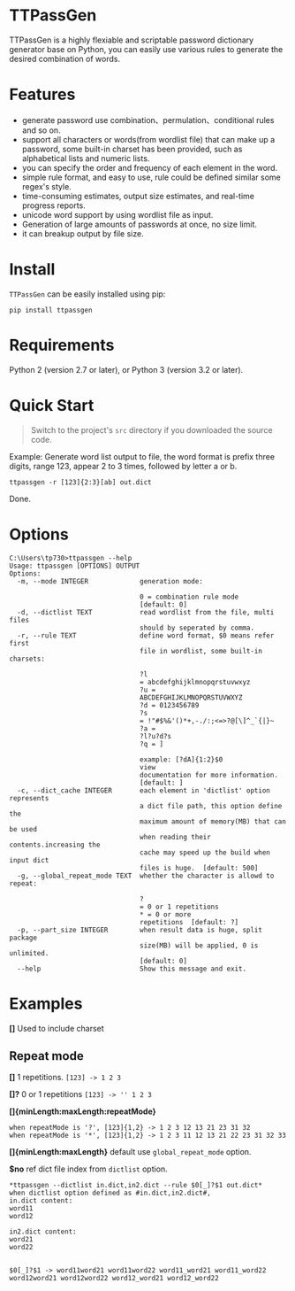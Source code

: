 # TTPassGen
TTPassGen is a highly flexiable and scriptable password dictionary generator base on Python, you can easily use various rules to generate the desired combination of words.

# Features
- generate password use combination、permulation、conditional rules and so on.
- support all characters or words(from wordlist file) that can make up a password, some built-in charset has been provided, such as alphabetical lists and numeric lists.
- you can specify the order and frequency of each element in the word.
- simple rule format, and easy to use, rule could be defined similar some regex's style.
- time-consuming estimates, output size estimates, and real-time progress reports.
- unicode word support by using wordlist file as input.
- Generation of large amounts of passwords at once, no size limit.
- it can breakup output by file size.

# Install
`TTPassGen` can be easily installed using pip:
```
pip install ttpassgen
```

# Requirements
Python 2 (version 2.7 or later), or Python 3 (version 3.2 or later).

# Quick Start
> Switch to the project's `src` directory if you downloaded the source code.

Example: Generate word list output to file, the word format is prefix three digits, range 123, appear 2 to 3 times, followed by letter a or b.
```
ttpassgen -r [123]{2:3}[ab] out.dict
```
Done.

# Options
```
C:\Users\tp730>ttpassgen --help
Usage: ttpassgen [OPTIONS] OUTPUT
Options:
  -m, --mode INTEGER             generation mode:

                                 0 = combination rule mode
                                 [default: 0]
  -d, --dictlist TEXT            read wordlist from the file, multi files
                                 should by seperated by comma.
  -r, --rule TEXT                define word format, $0 means refer first
                                 file in wordlist, some built-in charsets:

                                 ?l
                                 = abcdefghijklmnopqrstuvwxyz
                                 ?u =
                                 ABCDEFGHIJKLMNOPQRSTUVWXYZ
                                 ?d = 0123456789
                                 ?s
                                 = !"#$%&'()*+,-./:;<=>?@[\]^_`{|}~
                                 ?a =
                                 ?l?u?d?s
                                 ?q = ]

                                 example: [?dA]{1:2}$0
                                 view
                                 documentation for more information.
                                 [default: ]
  -c, --dict_cache INTEGER       each element in 'dictlist' option represents
                                 a dict file path, this option define the
                                 maximum amount of memory(MB) that can be used
                                 when reading their contents.increasing the
                                 cache may speed up the build when input dict
                                 files is huge.  [default: 500]
  -g, --global_repeat_mode TEXT  whether the character is allowd to repeat:

                                 ?
                                 = 0 or 1 repetitions
                                 * = 0 or more
                                 repetitions  [default: ?]
  -p, --part_size INTEGER        when result data is huge, split package
                                 size(MB) will be applied, 0 is unlimited.
                                 [default: 0]
  --help                         Show this message and exit.
```

# Examples
**[]**  Used to include charset

## Repeat mode
**[]**  1 repetitions.
`[123] -> 1 2 3`

**[]?** 0 or 1 repetitions
`[123] -> '' 1 2 3`

**[]{minLength:maxLength:repeatMode}**
```
when repeatMode is '?', [123]{1,2} -> 1 2 3 12 13 21 23 31 32
when repeatMode is '*', [123]{1,2} -> 1 2 3 11 12 13 21 22 23 31 32 33
```

**[]{minLength:maxLength}**
default use `global_repeat_mode` option.

**$no** ref dict file index from `dictlist` option.
```
*ttpassgen --dictlist in.dict,in2.dict --rule $0[_]?$1 out.dict*
when dictlist option defined as #in.dict,in2.dict#,
in.dict content:
word11
word12

in2.dict content:
word21
word22


$0[_]?$1 -> word11word21 word11word22 word11_word21 word11_word22 word12word21 word12word22 word12_word21 word12_word22
```

